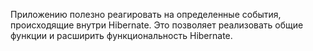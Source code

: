 Приложению полезно реагировать на определенные события, происходящие внутри Hibernate. Это позволяет реализовать общие функции и расширить функциональность Hibernate.